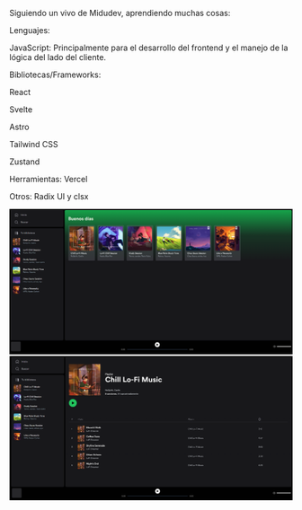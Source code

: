 Siguiendo un vivo de Midudev, aprendiendo muchas cosas:

Lenguajes:

JavaScript: Principalmente para el desarrollo del frontend y el manejo de la lógica del lado del cliente.

Bibliotecas/Frameworks:

React

Svelte

Astro

Tailwind CSS

Zustand

Herramientas:
Vercel

Otros:
Radix UI y clsx


![Captura de Pantalla](https://github.com/bytesjotaeme/Clon-Music/blob/main/preview001.PNG)
![Captura de Pantalla](https://github.com/bytesjotaeme/Clon-Music/blob/main/preview002.PNG)
